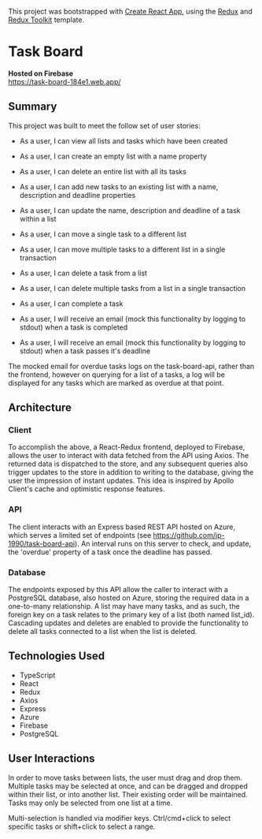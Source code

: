 This project was bootstrapped with [Create React App](https://github.com/facebook/create-react-app), using the [Redux](https://redux.js.org/) and [Redux Toolkit](https://redux-toolkit.js.org/) template.

# Task Board

**Hosted on Firebase**  
https://task-board-184e1.web.app/

## Summary

This project was built to meet the follow set of user stories:

- As a user, I can view all lists and tasks which have been created
- As a user, I can create an empty list with a name property
- As a user, I can delete an entire list with all its tasks

- As a user, I can add new tasks to an existing list with a name, description and deadline properties
- As a user, I can update the name, description and deadline of a task within a list
- As a user, I can move a single task to a different list
- As a user, I can move multiple tasks to a different list in a single transaction
- As a user, I can delete a task from a list
- As a user, I can delete multiple tasks from a list in a single transaction
- As a user, I can complete a task

- As a user, I will receive an email (mock this functionality by logging to stdout) when a task is completed
- As a user, I will receive an email (mock this functionality by logging to stdout) when a task passes it's deadline

The mocked email for overdue tasks logs on the task-board-api, rather than the frontend, however on querying for a list of a tasks, a log will be displayed for any tasks which are marked as overdue at that point.

## Architecture

### Client

To accomplish the above, a React-Redux frontend, deployed to Firebase, allows the user to interact with data fetched from the API using Axios. The returned data is dispatched to the store, and any subsequent queries also trigger updates to the store in addition to writing to the database, giving the user the impression of instant updates. This idea is inspired by Apollo Client's cache and optimistic response features.

### API

The client interacts with an Express based REST API hosted on Azure, which serves a limited set of endpoints (see https://github.com/jp-1990/task-board-api). An interval runs on this server to check, and update, the 'overdue' property of a task once the deadline has passed.

### Database

The endpoints exposed by this API allow the caller to interact with a PostgreSQL database, also hosted on Azure, storing the required data in a one-to-many relationship. A list may have many tasks, and as such, the foreign key on a task relates to the primary key of a list (both named list_id). Cascading updates and deletes are enabled to provide the functionality to delete all tasks connected to a list when the list is deleted.

## Technologies Used

- TypeScript
- React
- Redux
- Axios
- Express
- Azure
- Firebase
- PostgreSQL

## User Interactions

In order to move tasks between lists, the user must drag and drop them. Multiple tasks may be selected at once, and can be dragged and dropped within their list, or into another list. Their existing order will be maintained. Tasks may only be selected from one list at a time.

Multi-selection is handled via modifier keys. Ctrl/cmd+click to select specific tasks or shift+click to select a range.

